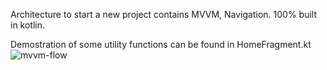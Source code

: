 Architecture to start a new project contains MVVM, Navigation. 100% built in kotlin.

Demostration of some utility functions can be found in HomeFragment.kt
![mvvm-flow](https://user-images.githubusercontent.com/10681739/151161462-97b4b604-71b2-4caf-837d-276c2d14c33c.png)
